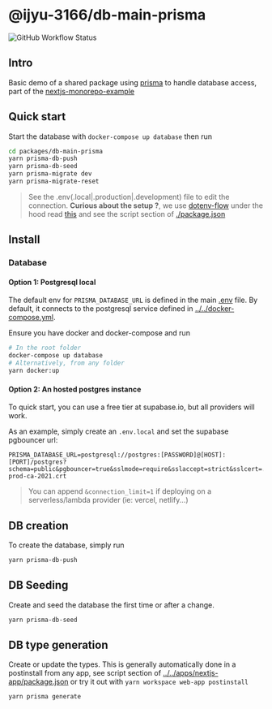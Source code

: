 # @ijyu-3166/db-main-prisma

![GitHub Workflow Status](https://img.shields.io/github/actions/workflow/status/belgattitude/nextjs-monorepo-example/ci-packages.yml?style=for-the-badge&label=CI)

## Intro

Basic demo of a shared package using [prisma](<(https://prisma.io)>) to handle database access, part of the [nextjs-monorepo-example](https://github.com/belgattitude/nextjs-monorepo-example)

## Quick start

Start the database with `docker-compose up database` then run

```bash
cd packages/db-main-prisma
yarn prisma-db-push
yarn prisma-db-seed
yarn prisma-migrate dev
yarn prisma-migrate-reset
```

> See the .env(.local|.production|.development) file to edit the connection.
> **Curious about the setup ?**, we use [dotenv-flow](https://github.com/kerimdzhanov/dotenv-flow) under the hood read [this](https://github.com/prisma/prisma/issues/3865)
> and see the script section of [./package.json](./package.json)

## Install

### Database

#### Option 1: Postgresql local

The default env for `PRISMA_DATABASE_URL` is defined in the main [.env](.env) file.
By default, it connects to the postgresql service defined in [../../docker-compose.yml](../../docker-compose.yml).

Ensure you have docker and docker-compose and run

```bash
# In the root folder
docker-compose up database
# Alternatively, from any folder
yarn docker:up
```

#### Option 2: An hosted postgres instance

To quick start, you can use a free tier at supabase.io, but all providers will work.

As an example, simply create an `.env.local` and set the supabase pgbouncer url:

```env
PRISMA_DATABASE_URL=postgresql://postgres:[PASSWORD]@[HOST]:[PORT]/postgres?schema=public&pgbouncer=true&sslmode=require&sslaccept=strict&sslcert=../config/certs/supabase-prod-ca-2021.crt
```

> You can append `&connection_limit=1` if deploying on a serverless/lambda provider (ie: vercel, netlify...)

## DB creation

To create the database, simply run

```bash
yarn prisma-db-push
```

## DB Seeding

Create and seed the database the first time or after a change.

```bash
yarn prisma-db-seed
```

## DB type generation

Create or update the types. This is generally automatically done in
a postinstall from any app, see script section of [../../apps/nextjs-app/package.json](../../apps/nextjs-app/package.json)
or try it out with `yarn workspace web-app postinstall`

```bash
yarn prisma generate
```
